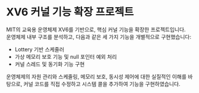 # XV6 커널 기능 확장 프로젝트

MIT의 교육용 운영체제 XV6를 기반으로, 핵심 커널 기능을 확장한 프로젝트입니다.  
운영체제 내부 구조를 분석하고, 다음과 같은 세 가지 기능을 개별적으로 구현했습니다:

- Lottery 기반 스케줄러
- 가상 메모리 보호 기능 및 null 포인터 예외 처리
- 커널 스레드 및 동기화 기능 구현

운영체제의 자원 관리와 스케줄링, 메모리 보호, 동시성 제어에 대한 실질적인 이해를 바탕으로, 커널 코드를 직접 수정하고 시스템 콜을 추가하여 기능을 구현하였습니다.
